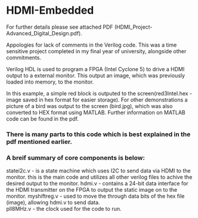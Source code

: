 # HDMI-Embedded
For further details please see attached PDF (HDMI_Project-Advanced_Digital_Design.pdf).

Appologies for lack of comments in the Verilog code. This was a time sensitive project completed in my final year of university, alongside other commitments.


Verilog HDL is used to program a FPGA (Intel Cyclone 5) to drive a HDMI output to a external monitor. This output an image, which was previously loaded into memory, to the monitor.

In this example, a simple red block is outputed to the screen(red3Intel.hex - image saved in hex format for easier storage). For other demonstrations a picture of a bird was output to the screen (bird.jpg), which was also converted to HEX format using MATLAB. Further information on MATLAB code can be found in the pdf. 

### There is many parts to this code which is best explained in the pdf mentioned earlier.
### A breif summary of core components is below:
statei2c.v - is a state machine which uses I2C to send data via HDMI to the monitor. this is the main code and utilizes all other verilog files to achive the desired output to the monitor.
hdmi.v - contains a 24-bit data interface for the HDMI transmitter on the FPGA to output the static image on to the monitor.
myshiftreg.v - used to move the through data bits of the hex file (image), allowing hdmi.v to send data.  
pll8MHz.v - the clock used for the code to run. 


